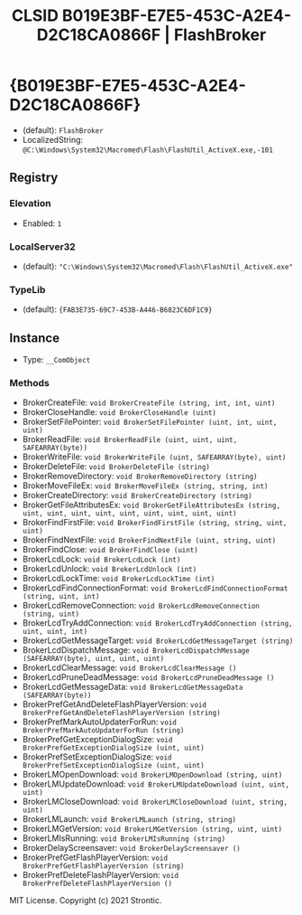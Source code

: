 ﻿---
title: "CLSID B019E3BF-E7E5-453C-A2E4-D2C18CA0866F | FlashBroker"
excerpt: What is COM-Object CLSID B019E3BF-E7E5-453C-A2E4-D2C18CA0866F?
---

# {B019E3BF-E7E5-453C-A2E4-D2C18CA0866F}

* (default): `FlashBroker`
* LocalizedString: `@C:\Windows\System32\Macromed\Flash\FlashUtil_ActiveX.exe,-101`

## Registry


### Elevation

* Enabled: `1`

### LocalServer32

* (default): `"C:\Windows\System32\Macromed\Flash\FlashUtil_ActiveX.exe"`

### TypeLib

* (default): `{FAB3E735-69C7-453B-A446-B6823C6DF1C9}`

## Instance

* Type: `__ComObject`

### Methods

* BrokerCreateFile: `void BrokerCreateFile (string, int, int, uint)`
* BrokerCloseHandle: `void BrokerCloseHandle (uint)`
* BrokerSetFilePointer: `void BrokerSetFilePointer (uint, int, uint, uint)`
* BrokerReadFile: `void BrokerReadFile (uint, uint, uint, SAFEARRAY(byte))`
* BrokerWriteFile: `void BrokerWriteFile (uint, SAFEARRAY(byte), uint)`
* BrokerDeleteFile: `void BrokerDeleteFile (string)`
* BrokerRemoveDirectory: `void BrokerRemoveDirectory (string)`
* BrokerMoveFileEx: `void BrokerMoveFileEx (string, string, int)`
* BrokerCreateDirectory: `void BrokerCreateDirectory (string)`
* BrokerGetFileAttributesEx: `void BrokerGetFileAttributesEx (string, uint, uint, uint, uint, uint, uint, uint, uint, uint)`
* BrokerFindFirstFile: `void BrokerFindFirstFile (string, string, uint, uint)`
* BrokerFindNextFile: `void BrokerFindNextFile (uint, string, uint)`
* BrokerFindClose: `void BrokerFindClose (uint)`
* BrokerLcdLock: `void BrokerLcdLock (int)`
* BrokerLcdUnlock: `void BrokerLcdUnlock (int)`
* BrokerLcdLockTime: `void BrokerLcdLockTime (int)`
* BrokerLcdFindConnectionFormat: `void BrokerLcdFindConnectionFormat (string, uint, int)`
* BrokerLcdRemoveConnection: `void BrokerLcdRemoveConnection (string, uint)`
* BrokerLcdTryAddConnection: `void BrokerLcdTryAddConnection (string, uint, uint, int)`
* BrokerLcdGetMessageTarget: `void BrokerLcdGetMessageTarget (string)`
* BrokerLcdDispatchMessage: `void BrokerLcdDispatchMessage (SAFEARRAY(byte), uint, uint, uint)`
* BrokerLcdClearMessage: `void BrokerLcdClearMessage ()`
* BrokerLcdPruneDeadMessage: `void BrokerLcdPruneDeadMessage ()`
* BrokerLcdGetMessageData: `void BrokerLcdGetMessageData (SAFEARRAY(byte))`
* BrokerPrefGetAndDeleteFlashPlayerVersion: `void BrokerPrefGetAndDeleteFlashPlayerVersion (string)`
* BrokerPrefMarkAutoUpdaterForRun: `void BrokerPrefMarkAutoUpdaterForRun (string)`
* BrokerPrefGetExceptionDialogSize: `void BrokerPrefGetExceptionDialogSize (uint, uint)`
* BrokerPrefSetExceptionDialogSize: `void BrokerPrefSetExceptionDialogSize (uint, uint)`
* BrokerLMOpenDownload: `void BrokerLMOpenDownload (string, uint)`
* BrokerLMUpdateDownload: `void BrokerLMUpdateDownload (uint, uint, uint)`
* BrokerLMCloseDownload: `void BrokerLMCloseDownload (uint, string, uint)`
* BrokerLMLaunch: `void BrokerLMLaunch (string, string)`
* BrokerLMGetVersion: `void BrokerLMGetVersion (string, uint, uint)`
* BrokerLMIsRunning: `void BrokerLMIsRunning (string)`
* BrokerDelayScreensaver: `void BrokerDelayScreensaver ()`
* BrokerPrefGetFlashPlayerVersion: `void BrokerPrefGetFlashPlayerVersion (string)`
* BrokerPrefDeleteFlashPlayerVersion: `void BrokerPrefDeleteFlashPlayerVersion ()`

MIT License. Copyright (c) 2021 Strontic.


